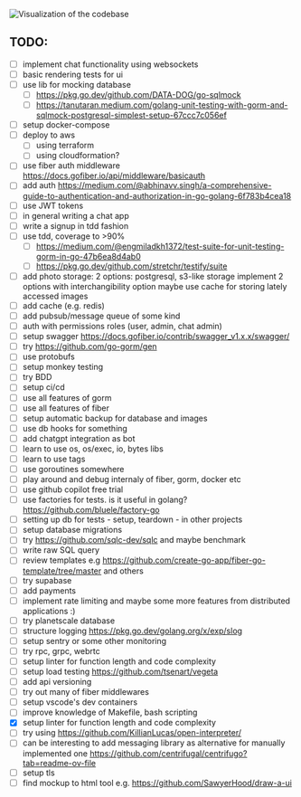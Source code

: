 ![Visualization of the codebase](./diagram.svg)

## TODO:

- [ ] implement chat functionality using websockets
- [ ] basic rendering tests for ui
- [ ] use lib for mocking database 
    - [ ] https://pkg.go.dev/github.com/DATA-DOG/go-sqlmock 
    - [ ] https://tanutaran.medium.com/golang-unit-testing-with-gorm-and-sqlmock-postgresql-simplest-setup-67ccc7c056ef
- [ ] setup docker-compose
- [ ] deploy to aws
    - [ ] using terraform
    - [ ] using cloudformation?
- [ ] use fiber auth middleware https://docs.gofiber.io/api/middleware/basicauth
- [ ] add auth https://medium.com/@abhinavv.singh/a-comprehensive-guide-to-authentication-and-authorization-in-go-golang-6f783b4cea18
- [ ] use JWT tokens
- [ ] in general writing a chat app
- [ ] write a signup in tdd fashion
- [ ] use tdd, coverage to >90%
    - [ ] https://medium.com/@engmiladkh1372/test-suite-for-unit-testing-gorm-in-go-47b6ea8d4ab0
    - [ ] https://pkg.go.dev/github.com/stretchr/testify/suite
- [ ] add photo storage: 2 options: postgresql, s3-like storage
implement 2 options with interchangibility option
maybe use cache for storing lately accessed images
- [ ] add cache (e.g. redis)
- [ ] add pubsub/message queue of some kind
- [ ] auth with permissions roles (user, admin, chat admin)
- [ ] setup swagger https://docs.gofiber.io/contrib/swagger_v1.x.x/swagger/
- [ ] try https://github.com/go-gorm/gen
- [ ] use protobufs
- [ ] setup monkey testing
- [ ] try BDD
- [ ] setup ci/cd
- [ ] use all features of gorm
- [ ] use all features of fiber
- [ ] setup automatic backup for database and images
- [ ] use db hooks for something
- [ ] add chatgpt integration as bot
- [ ] learn to use os, os/exec, io, bytes libs
- [ ] learn to use tags
- [ ] use goroutines somewhere
- [ ] play around and debug internaly of fiber, gorm, docker etc
- [ ] use github copilot free trial
- [ ] use factories for tests. is it useful in golang? https://github.com/bluele/factory-go
- [ ] setting up db for tests - setup, teardown - in other projects
- [ ] setup database migrations
- [ ] try https://github.com/sqlc-dev/sqlc and maybe benchmark
- [ ] write raw SQL query
- [ ] review templates e.g https://github.com/create-go-app/fiber-go-template/tree/master and others
- [ ] try supabase
- [ ] add payments
- [ ] implement rate limiting and maybe some more features from distributed applications :)
- [ ] try planetscale database
- [ ] structure logging https://pkg.go.dev/golang.org/x/exp/slog
- [ ] setup sentry or some other monitoring
- [ ] try rpc, grpc, webrtc
- [ ] setup linter for function length and code complexity
- [ ] setup load testing https://github.com/tsenart/vegeta
- [ ] add api versioning
- [ ] try out many of fiber middlewares
- [ ] setup vscode's dev containers
- [ ] improve knowledge of Makefile, bash scripting 
- [x] setup linter for function length and code complexity
- [ ] try using https://github.com/KillianLucas/open-interpreter/
- [ ] can be interesting to add messaging library as alternative for manually implemented one https://github.com/centrifugal/centrifugo?tab=readme-ov-file
- [ ] setup tls
- [ ] find mockup to html tool e.g. https://github.com/SawyerHood/draw-a-ui